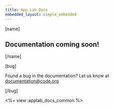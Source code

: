 ```yaml
---
title: App Lab Docs
embedded_layout: simple_embedded
---
```


[name]

## Documentation coming soon!

[/name]

[bug]

Found a bug in the documentation? Let us know at documentation@code.org

[/bug]

<%= view :applab_docs_common %>
